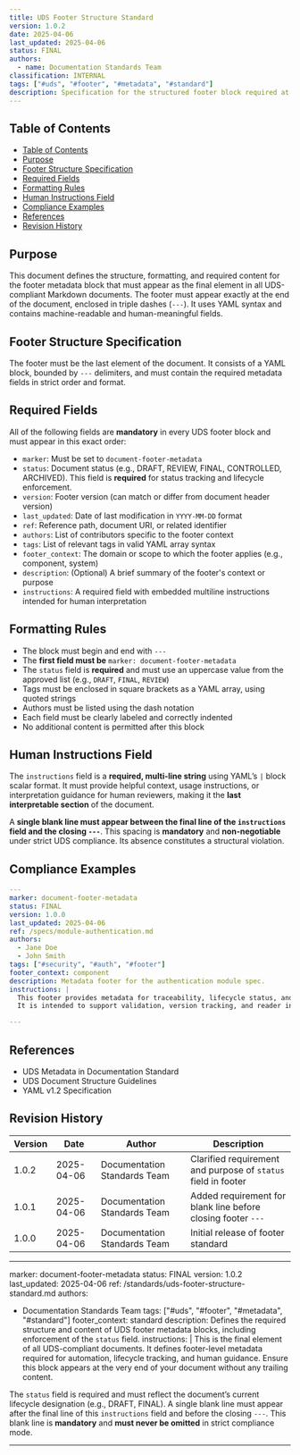 ```yaml
---
title: UDS Footer Structure Standard
version: 1.0.2
date: 2025-04-06
last_updated: 2025-04-06
status: FINAL
authors:
  - name: Documentation Standards Team
classification: INTERNAL
tags: ["#uds", "#footer", "#metadata", "#standard"]
description: Specification for the structured footer block required at the end of all UDS-compliant documents, including required fields and human-readable instruction guidelines.
---
```


## Table of Contents

- [Table of Contents](#table-of-contents)
- [Purpose](#purpose)
- [Footer Structure Specification](#footer-structure-specification)
- [Required Fields](#required-fields)
- [Formatting Rules](#formatting-rules)
- [Human Instructions Field](#human-instructions-field)
- [Compliance Examples](#compliance-examples)
- [References](#references)
- [Revision History](#revision-history)

## Purpose

This document defines the structure, formatting, and required content for the footer metadata block that must appear as the final element in all UDS-compliant Markdown documents. The footer must appear exactly at the end of the document, enclosed in triple dashes (`---`). It uses YAML syntax and contains machine-readable and human-meaningful fields.

## Footer Structure Specification

The footer must be the last element of the document. It consists of a YAML block, bounded by `---` delimiters, and must contain the required metadata fields in strict order and format.

## Required Fields

All of the following fields are **mandatory** in every UDS footer block and must appear in this exact order:

- `marker`: Must be set to `document-footer-metadata`
- `status`: Document status (e.g., DRAFT, REVIEW, FINAL, CONTROLLED, ARCHIVED). This field is **required** for status tracking and lifecycle enforcement.
- `version`: Footer version (can match or differ from document header version)
- `last_updated`: Date of last modification in `YYYY-MM-DD` format
- `ref`: Reference path, document URI, or related identifier
- `authors`: List of contributors specific to the footer context
- `tags`: List of relevant tags in valid YAML array syntax
- `footer_context`: The domain or scope to which the footer applies (e.g., component, system)
- `description`: (Optional) A brief summary of the footer's context or purpose
- `instructions`: A required field with embedded multiline instructions intended for human interpretation

## Formatting Rules

- The block must begin and end with `---`
- The **first field must be** `marker: document-footer-metadata`
- The `status` field is **required** and must use an uppercase value from the approved list (e.g., `DRAFT`, `FINAL`, `REVIEW`)
- Tags must be enclosed in square brackets as a YAML array, using quoted strings
- Authors must be listed using the dash notation
- Each field must be clearly labeled and correctly indented
- No additional content is permitted after this block

## Human Instructions Field

The `instructions` field is a **required, multi-line string** using YAML’s `|` block scalar format. It must provide helpful context, usage instructions, or interpretation guidance for human reviewers, making it the **last interpretable section** of the document.

A **single blank line must appear between the final line of the `instructions` field and the closing `---`**. This spacing is **mandatory** and **non-negotiable** under strict UDS compliance. Its absence constitutes a structural violation.

## Compliance Examples

```yaml
---
marker: document-footer-metadata
status: FINAL
version: 1.0.0
last_updated: 2025-04-06
ref: /specs/module-authentication.md
authors:
  - Jane Doe
  - John Smith
tags: ["#security", "#auth", "#footer"]
footer_context: component
description: Metadata footer for the authentication module spec.
instructions: |
  This footer provides metadata for traceability, lifecycle status, and authoring context.
  It is intended to support validation, version tracking, and reader interpretation.

---
```

## References

- UDS Metadata in Documentation Standard  
- UDS Document Structure Guidelines  
- YAML v1.2 Specification  

## Revision History

| Version | Date       | Author                    | Description                                                        |
|---------|------------|----------------------------|--------------------------------------------------------------------|
| 1.0.2   | 2025-04-06 | Documentation Standards Team | Clarified requirement and purpose of `status` field in footer      |
| 1.0.1   | 2025-04-06 | Documentation Standards Team | Added requirement for blank line before closing footer `---`       |
| 1.0.0   | 2025-04-06 | Documentation Standards Team | Initial release of footer standard                                 |

---
marker: document-footer-metadata
status: FINAL
version: 1.0.2
last_updated: 2025-04-06
ref: /standards/uds-footer-structure-standard.md
authors:
  - Documentation Standards Team
tags: ["#uds", "#footer", "#metadata", "#standard"]
footer_context: standard
description: Defines the required structure and content of UDS footer metadata blocks, including enforcement of the `status` field.
instructions: |
  This is the final element of all UDS-compliant documents. It defines footer-level metadata
  required for automation, lifecycle tracking, and human guidance. Ensure this block appears
  at the very end of your document without any trailing content.

  The `status` field is required and must reflect the document’s current lifecycle designation (e.g., DRAFT, FINAL).
  A single blank line must appear after the final line of this `instructions` field and before the closing `---`.
  This blank line is **mandatory** and **must never be omitted** in strict compliance mode.

---